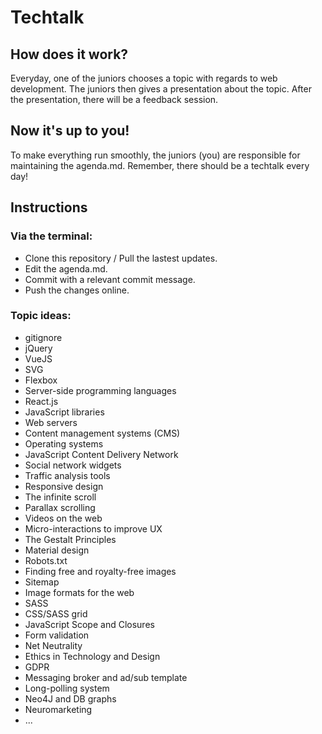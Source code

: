 # Techtalk

## How does it work?

Everyday, one of the juniors chooses a topic with regards to web development. The juniors then gives a presentation about the topic. After the presentation, there will be a feedback session. 

## Now it's up to you!

To make everything run smoothly, the juniors (you) are responsible for maintaining the agenda.md.
Remember, there should be a techtalk every day!

## Instructions

### Via the terminal:  

- Clone this repository / Pull the lastest updates.
- Edit the agenda.md.
- Commit with a relevant commit message.
- Push the changes online.

### Topic ideas:

- gitignore
- jQuery
- VueJS
- SVG
- Flexbox
- Server-side programming languages 
- React.js
- JavaScript libraries 
- Web servers 
- Content management systems (CMS) 
- Operating systems 
- JavaScript Content Delivery Network 
- Social network widgets 
- Traffic analysis tools 
- Responsive design
- The infinite scroll
- Parallax scrolling 
- Videos on the web
- Micro-interactions to improve UX 
- The Gestalt Principles
- Material design
- Robots.txt
- Finding free and royalty-free images
- Sitemap
- Image formats for the web
- SASS
- CSS/SASS grid
- JavaScript Scope and Closures
- Form validation
- Net Neutrality
- Ethics in Technology and Design
- GDPR
- Messaging broker and ad/sub template
- Long-polling system
- Neo4J and DB graphs
- Neuromarketing
- ...
